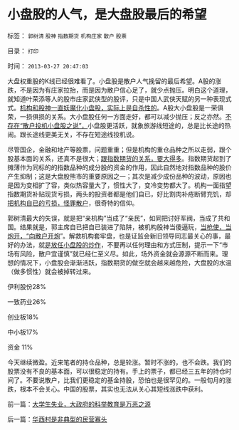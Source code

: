 # 小盘股的人气，是大盘股最后的希望

标签： `郭树清` `股神` `指数期货` `机构庄家` `散户` `股票` 

目录： `打印`

时间： `2013-03-27 20:47:03`

大盘权重股的K线已经很难看了。小盘股是散户人气挽留的最后希望。A股的涨跌，不是因为有庄家拉抬，而是因为散户信心足了，就少点抛压。明白这个道理，就知道叶荣添等人的股市庄家武侠型的股评，只是中国人武侠天赋的另一种表现式式。[机构和股神一直妖魔化小盘股，实际上是自杀性的](../../../2012/10/18/限制对小盘股的投资，熊害深远；.md)。A股大小盘股是一荣俱荣，一损俱损的关系。大小盘股任何一方面走好，都可以减少抛压；反之亦然。[不存在“散户投机小盘股之说”，](../../../2012/10/15/基金在“现货＋期货”中的倾轧，证监会对大熊市负主要责任.md)小盘股更活跃，就象旅游线短途的，总是比长途的热闹。跟长途线更美无关，不存在短途线投机说。

尽管国企，金融和地产等股票，问题重重；但是机构的重仓品种之所以走弱，跟个股基本面的关系，还真不是很大；[跟指数期货的关系，要大得多](../../../2010/4/16/中国人的参政议政意识世界第一，从娃娃抓起！.md)。指数期货起到了摊薄作为同标的的指数品种的成分股的资金的作用，因此自然地对指数品种的股价产生抑制；这是大盘股熊市的重要原因之一；其次是减少成份品种的波动，原因也是因为变相扩了容，类似热容量大了，惯性大了，变冷变势都大了。机构一面指望指数期货补贴现货亏损，两头的投资者都是他们自已，好比割肉补疮断臂充饥，却[把机构自已的亏损，怪罪散户](../../../2012/8/28/损人不利已的愚暴贱民.md)，很奇特的信仰。

郭树清最大的失误，就是把“亲机构”当成了“亲民”，如同把讨好军阀，当成了共和国。结果就是，郭主席自已把自已装进了陷阱，被机构股神当傻逼玩，[当枪使，当炮开，“向散户开炮](../../../2013/3/18/郭树清的机构化得罪了散户股民利益集团.md)”。解救机构套牢盘，也是证监会新旧领导同志最关心的事，最好的办法，就[是放任小盘股的炒作](../../../2012/1/30/A股散户化降低市场风险，打压散户的结果是恶性通货膨胀.md)，不要再以任何理由和方式压制，提示一下“市场有风险，散户宜谨慎”就已经仁至义尽。如此，场外资金就会源源不断而来。理想的情况下，小盘股会渐渐活跃，指数期货的做空就会越来越危险，大盘股的水温（做多惯性）就会被掉转过来。

伊利股份28%

一致药业26%

创业板18%

中小板17%

资金 11%

今天继续微盈。近来笔者的持仓品种，总是轮涨。暂时不涨的，也不会跌。我们的股票没有不良的基本面，可以很稳定的持有。手上的票子，都已经三五年的持仓时间了。不要说散户，比我们更稳定的基金持股，恐怕也是很罕见的。一般旬月的涨跌，根本不会关心。中国的股票，其实也无法从关心其短线涨跌中获利。



前一篇：[大学生失业，大政府的科举教育是万恶之源](../../../2013/3/27/大学生失业，大政府的科举教育是万恶之源.md)

后一篇：[华西村是非典型的民营寡头](../../../2013/3/28/华西村是非典型的民营寡头.md)